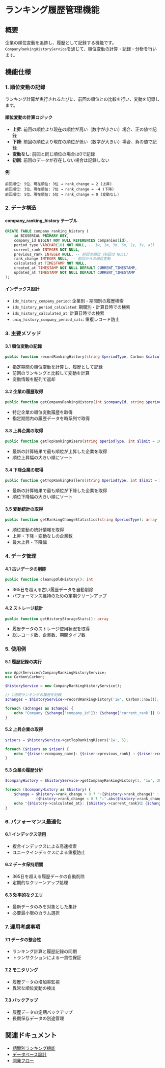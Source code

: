 # ランキング履歴管理機能

## 概要

企業の順位変動を追跡し、履歴として記録する機能です。`CompanyRankingHistoryService`を通じて、順位変動の計算・記録・分析を行います。

## 機能仕様

### 1. 順位変動の記録

ランキング計算が実行されるたびに、前回の順位との比較を行い、変動を記録します。

#### 順位変動の計算ロジック
- **上昇**: 前回の順位より現在の順位が高い（数字が小さい）場合、正の値で記録
- **下降**: 前回の順位より現在の順位が低い（数字が大きい）場合、負の値で記録
- **変動なし**: 前回と同じ順位の場合は0で記録
- **初回**: 前回のデータが存在しない場合は記録しない

#### 例
```
前回順位: 5位、現在順位: 3位 → rank_change = 2 (上昇)
前回順位: 3位、現在順位: 7位 → rank_change = -4 (下降)
前回順位: 5位、現在順位: 5位 → rank_change = 0 (変動なし)
```

### 2. データ構造

#### company_ranking_history テーブル
```sql
CREATE TABLE company_ranking_history (
    id BIGSERIAL PRIMARY KEY,
    company_id BIGINT NOT NULL REFERENCES companies(id),
    period_type VARCHAR(10) NOT NULL, -- 1w, 1m, 3m, 6m, 1y, 3y, all
    current_rank INTEGER NOT NULL,
    previous_rank INTEGER NULL, -- 前回の順位（初回は NULL）
    rank_change INTEGER NULL, -- 前回からの順位変動
    calculated_at TIMESTAMP NOT NULL,
    created_at TIMESTAMP NOT NULL DEFAULT CURRENT_TIMESTAMP,
    updated_at TIMESTAMP NOT NULL DEFAULT CURRENT_TIMESTAMP
);
```

#### インデックス設計
- `idx_history_company_period`: 企業別・期間別の履歴検索
- `idx_history_period_calculated`: 期間別・計算日時での検索
- `idx_history_calculated_at`: 計算日時での検索
- `uniq_history_company_period_calc`: 重複レコード防止

### 3. 主要メソッド

#### 3.1 順位変動の記録
```php
public function recordRankingHistory(string $periodType, Carbon $calculatedAt): array
```
- 指定期間の順位変動を計算し、履歴として記録
- 前回のランキングと比較して変動を計算
- 変動情報を配列で返却

#### 3.2 企業の履歴取得
```php
public function getCompanyRankingHistory(int $companyId, string $periodType, int $days = 30): array
```
- 特定企業の順位変動履歴を取得
- 指定期間内の履歴データを時系列で取得

#### 3.3 上昇企業の取得
```php
public function getTopRankingRisers(string $periodType, int $limit = 10): array
```
- 最新の計算結果で最も順位が上昇した企業を取得
- 順位上昇幅の大きい順にソート

#### 3.4 下降企業の取得
```php
public function getTopRankingFallers(string $periodType, int $limit = 10): array
```
- 最新の計算結果で最も順位が下降した企業を取得
- 順位下降幅の大きい順にソート

#### 3.5 変動統計の取得
```php
public function getRankingChangeStatistics(string $periodType): array
```
- 順位変動の統計情報を取得
- 上昇・下降・変動なしの企業数
- 最大上昇・下降幅

### 4. データ管理

#### 4.1 古いデータの削除
```php
public function cleanupOldHistory(): int
```
- 365日を超える古い履歴データを自動削除
- パフォーマンス維持のための定期クリーンアップ

#### 4.2 ストレージ統計
```php
public function getHistoryStorageStats(): array
```
- 履歴データのストレージ使用状況を取得
- 総レコード数、企業数、期間タイプ数

### 5. 使用例

#### 5.1 履歴記録の実行
```php
use App\Services\CompanyRankingHistoryService;
use Carbon\Carbon;

$historyService = new CompanyRankingHistoryService();

// 1週間ランキングの履歴を記録
$changes = $historyService->recordRankingHistory('1w', Carbon::now());

foreach ($changes as $change) {
    echo "Company {$change['company_id']}: {$change['current_rank']} (change: {$change['rank_change']})\n";
}
```

#### 5.2 上昇企業の取得
```php
$risers = $historyService->getTopRankingRisers('1w', 5);

foreach ($risers as $riser) {
    echo "{$riser->company_name}: {$riser->previous_rank} → {$riser->current_rank} (+{$riser->rank_change})\n";
}
```

#### 5.3 企業の履歴分析
```php
$companyHistory = $historyService->getCompanyRankingHistory(1, '1w', 30);

foreach ($companyHistory as $history) {
    $change = $history->rank_change > 0 ? "↑{$history->rank_change}" : 
              ($history->rank_change < 0 ? "↓".abs($history->rank_change) : "=");
    echo "{$history->calculated_at}: {$history->current_rank}位 {$change}\n";
}
```

### 6. パフォーマンス最適化

#### 6.1 インデックス活用
- 複合インデックスによる高速検索
- ユニークインデックスによる重複防止

#### 6.2 データ保持期間
- 365日を超える履歴データの自動削除
- 定期的なクリーンアップ処理

#### 6.3 効率的なクエリ
- 最新データのみを対象とした集計
- 必要最小限のカラム選択

### 7. 運用考慮事項

#### 7.1 データの整合性
- ランキング計算と履歴記録の同期
- トランザクションによる一貫性保証

#### 7.2 モニタリング
- 履歴データの増加率監視
- 異常な順位変動の検出

#### 7.3 バックアップ
- 履歴データの定期バックアップ
- 長期保存データの別途管理

## 関連ドキュメント

- [期間別ランキング機能](期間別ランキング機能.md)
- [データベース設計](データベース設計.md)
- [開発フロー](開発フロー.md)